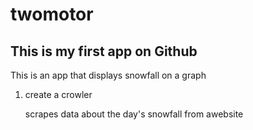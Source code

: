 # twomotor

## This is my first app on Github

This is an app that displays snowfall on a graph

1. create a crowler

    scrapes data about the day's snowfall from awebsite